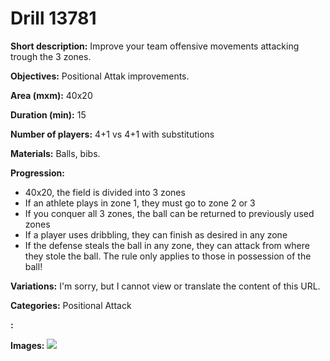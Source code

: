 # Drill 13781

**Short description:**
Improve your team offensive movements attacking trough the 3 zones.

**Objectives:**
Positional Attak improvements.

**Area (mxm):**
40x20

**Duration (min):**
15

**Number of players:**
4+1 vs 4+1 with substitutions

**Materials:**
Balls, bibs.

**Progression:**
- 40x20, the field is divided into 3 zones
- If an athlete plays in zone 1, they must go to zone 2 or 3
- If you conquer all 3 zones, the ball can be returned to previously used zones
- If a player uses dribbling, they can finish as desired in any zone
- If the defense steals the ball in any zone, they can attack from where they stole the ball. The rule only applies to those in possession of the ball!

**Variations:**
I'm sorry, but I cannot view or translate the content of this URL.

**Categories:**
Positional Attack

**:**


**Images:**
![](https://www.coachingfutsal.com/\images\be1ddffe-910d-4934-9b71-95e774be32b6_tactics-board.png)

